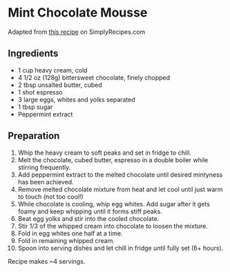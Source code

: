 # Mint Chocolate Mousse

Adapted from [this recipe](https://www.simplyrecipes.com/recipes/chocolate_mousse/) on SimplyRecipes.com

## Ingredients
* 1 cup heavy cream, cold
* 4 1/2 oz (128g) bittersweet chocolate, finely chopped
* 2 tbsp unsalted butter, cubed
* 1 shot espresso
* 3 large eggs, whites and yolks separated
* 1 tbsp sugar
* Peppermint extract

## Preparation
1. Whip the heavy cream to soft peaks and set in fridge to chill.
1. Melt the chocolate, cubed butter, espresso in a double boiler while stirring frequently.
1. Add peppermint extract to the melted chocolate until desired mintyness has been achieved.
1. Remove melted chocolate mixture from heat and let cool until just warm to touch (not too cool!)
1. While chocolate is cooling, whip egg whites. Add sugar after it gets foamy and keep whipping until it forms stiff peaks.
1. Beat egg yolks and stir into the cooled chocolate.
1. Stir 1/3 of the whipped cream into chocolate to loosen the mixture.
1. Fold in egg whites one half at a time.
1. Fold in remaining whipped cream.
1. Spoon into serving dishes and let chill in fridge until fully set (6+ hours).

Recipe makes ~4 servings.
